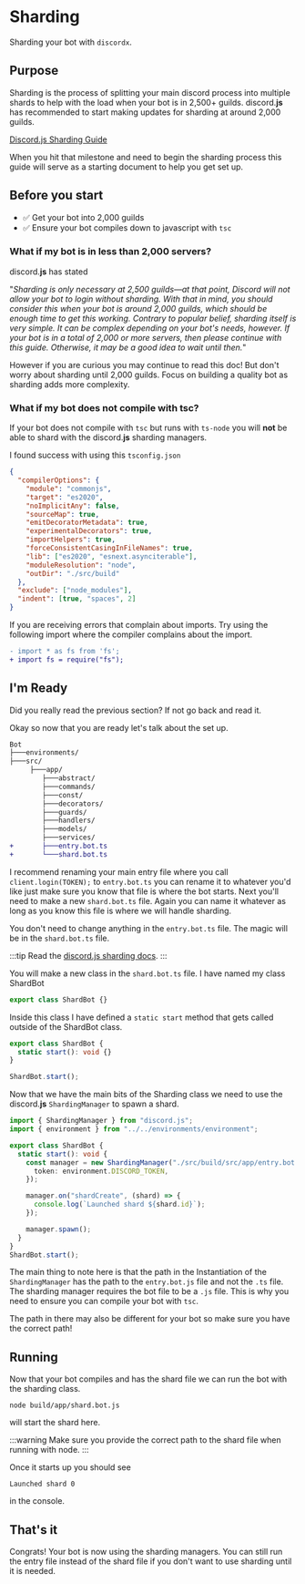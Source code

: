 # Sharding

Sharding your bot with `discordx`.

## Purpose

Sharding is the process of splitting your main discord process into multiple shards to help with the load when your bot is in 2,500+ guilds. discord.**js** has recommended to start making updates for sharding at around 2,000 guilds.

[Discord.js Sharding Guide](https://discordjs.guide/sharding/#when-to-shard)

When you hit that milestone and need to begin the sharding process this guide will serve as a starting document to help you get set up.

## Before you start

- ✅ Get your bot into 2,000 guilds
- ✅ Ensure your bot compiles down to javascript with `tsc`

### What if my bot is in less than 2,000 servers?

discord.**js** has stated

"_Sharding is only necessary at 2,500 guilds—at that point, Discord will not allow your bot to login without sharding. With that in mind, you should consider this when your bot is around 2,000 guilds, which should be enough time to get this working. Contrary to popular belief, sharding itself is very simple. It can be complex depending on your bot's needs, however. If your bot is in a total of 2,000 or more servers, then please continue with this guide. Otherwise, it may be a good idea to wait until then._"

However if you are curious you may continue to read this doc! But don't worry about sharding until 2,000 guilds. Focus on building a quality bot as sharding adds more complexity.

### What if my bot does not compile with tsc?

If your bot does not compile with `tsc` but runs with `ts-node` you will **not** be able to shard with the discord.**js** sharding managers.

I found success with using this `tsconfig.json`

```json
{
  "compilerOptions": {
    "module": "commonjs",
    "target": "es2020",
    "noImplicitAny": false,
    "sourceMap": true,
    "emitDecoratorMetadata": true,
    "experimentalDecorators": true,
    "importHelpers": true,
    "forceConsistentCasingInFileNames": true,
    "lib": ["es2020", "esnext.asynciterable"],
    "moduleResolution": "node",
    "outDir": "./src/build"
  },
  "exclude": ["node_modules"],
  "indent": [true, "spaces", 2]
}
```

If you are receiving errors that complain about imports. Try using the following import where the compiler complains about the import.

```diff
- import * as fs from 'fs';
+ import fs = require("fs");
```

## I'm Ready

Did you really read the previous section? If not go back and read it.

Okay so now that you are ready let's talk about the set up.

```diff
Bot
├───environments/
├───src/
     ├───app/
        ├───abstract/
        ├───commands/
        ├───const/
        ├───decorators/
        ├───guards/
        ├───handlers/
        ├───models/
        ├───services/
+       ├───entry.bot.ts
+       └───shard.bot.ts

```

I recommend renaming your main entry file where you call `client.login(TOKEN);` to `entry.bot.ts` you can rename it to whatever you'd like just make sure you know that file is where the bot starts. Next you'll need to make a new `shard.bot.ts` file. Again you can name it whatever as long as you know this file is where we will handle sharding.

You don't need to change anything in the `entry.bot.ts` file. The magic will be in the `shard.bot.ts` file.

:::tip
Read the [discord.js sharding docs](https://discordjs.guide/sharding/).
:::

You will make a new class in the `shard.bot.ts` file. I have named my class ShardBot

```typescript
export class ShardBot {}
```

Inside this class I have defined a `static start` method that gets called outside of the ShardBot class.

```typescript
export class ShardBot {
  static start(): void {}
}

ShardBot.start();
```

Now that we have the main bits of the Sharding class we need to use the discord.**js** `ShardingManager` to spawn a shard.

```typescript
import { ShardingManager } from "discord.js";
import { environment } from "../../environments/environment";

export class ShardBot {
  static start(): void {
    const manager = new ShardingManager("./src/build/src/app/entry.bot.js", {
      token: environment.DISCORD_TOKEN,
    });

    manager.on("shardCreate", (shard) => {
      console.log(`Launched shard ${shard.id}`);
    });

    manager.spawn();
  }
}
ShardBot.start();
```

The main thing to note here is that the path in the Instantiation of the `ShardingManager` has the path to the `entry.bot.js` file and not the `.ts` file. The sharding manager requires the bot file to be a `.js` file. This is why you need to ensure you can compile your bot with `tsc`.

The path in there may also be different for your bot so make sure you have the correct path!

## Running

Now that your bot compiles and has the shard file we can run the bot with the sharding class.

`node build/app/shard.bot.js`

will start the shard here.

:::warning
Make sure you provide the correct path to the shard file when running with node.
:::

Once it starts up you should see

```
Launched shard 0
```

in the console.

## That's it

Congrats! Your bot is now using the sharding managers. You can still run the entry file instead of the shard file if you don't want to use sharding until it is needed.
